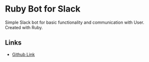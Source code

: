 # Ruby Bot for Slack
Simple Slack bot for basic functionality and communication with User. Created with Ruby.

## Links
- [Github Link](https://github.com/NewIncome/slackbot01)
